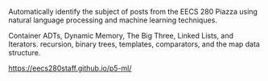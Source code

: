 Automatically identify the subject of posts from the EECS 280 Piazza using natural language processing and machine learning techniques.

Container ADTs, Dynamic Memory, The Big Three, Linked Lists, and Iterators. recursion, binary trees, templates, comparators, and the map data structure.

https://eecs280staff.github.io/p5-ml/
